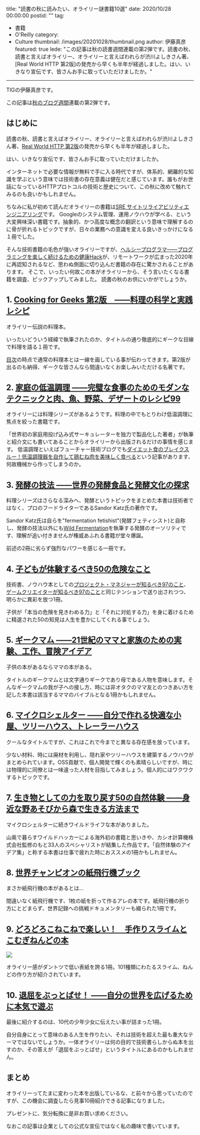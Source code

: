 title: "読書の秋に読みたい、オライリー謎書籍10選"
date: 2020/10/28 00:00:00
postid: ""
tag:
  - 書籍
  - O'Reilly
category:
  - Culture
thumbnail: /images/20201028/thumbnail.png
author: 伊藤真彦
featured: true
lede: "この記事は秋の読書週間連載の第2弾です。読書の秋、読書と言えばオライリー、オライリーと言えばわれらが渋川よしきさん著、[Real World HTTP 第2版]の発売から早くも半年が経過しました。はい、いきなり宣伝です、皆さんお手に取っていただけましたか。"
---

TIGの伊藤真彦です。

この記事は[秋のブログ週間](/articles/20201026/)連載の第2弾です。

## はじめに

読書の秋、読書と言えばオライリー、オライリーと言えばわれらが渋川よしきさん著、[Real World HTTP 第2版](https://www.oreilly.co.jp/books/9784873119038/)の発売から早くも半年が経過しました。

はい、いきなり宣伝です、皆さんお手に取っていただけましたか。

インターネットで必要な情報が無料で手に入る時代ですが、体系的、網羅的な知識を学ぶという意味では技術書の存在意義は健在だと感じています。誰もがお世話になっているHTTPプロトコルの技術と歴史について、この秋に改めて触れてみるのも良いかもしれません。

ちなみに私が初めて読んだオライリーの書籍は[SRE サイトリライアビリティエンジニアリング](https://www.oreilly.co.jp/books/9784873117911/)です。
Googleのシステム管理、運用ノウハウが学べる、という大変興味深い書籍です。抽象的、かつ高度な概念の翻訳という意味で理解するのに骨が折れるトピックですが、日々の業務への意識を変える良いきっかけになる１冊でした。

そんな技術書籍の毛色が強いオライリーですが、[ヘルシープログラマ――プログラミングを楽しく続けるための健康Hack](https://www.oreilly.co.jp/books/9784873117287/)が、リモートワークが広まった2020年に再認知されるなど、思わぬ側面に切り込んだ書籍の存在に驚かされることがあります。
そこで、いったい何故この本がオライリーから、そう言いたくなる書籍を調査、ピックアップしてみました。
読書の秋のお供にいかがでしょうか。

## 1. [Cooking for Geeks 第2版　――料理の科学と実践レシピ](https://www.oreilly.co.jp/books/9784873117874/)

オライリー伝説の料理本。

いったいどういう経緯で執筆されたのか、タイトルの通り徹底的にギークな目線で料理を語る１冊です。

[目次](https://www.oreilly.co.jp/books/9784873117874/#toc)の時点で通常の料理本とは一線を画している事が伝わってきます。第2版が出るのも納得、ギークな皆さんなら間違いなくお楽しみいただける名著です。

## 2. [家庭の低温調理 ――完璧な食事のためのモダンなテクニックと肉、魚、野菜、デザートのレシピ99](https://www.oreilly.co.jp/books/9784873118628/)

オライリーには料理シリーズがあるようです。料理の中でもとりわけ低温調理に焦点を絞った書籍です。

「世界初の家庭用投げ込み式サーキュレーターを独力で製品化した著者」が執筆と紹介文にも書いてあることからオライリーから出版されるだけの事情を感じます。
低温調理といえばフューチャー技術ブログでも[ダイエット食のブレイクスルー！低温調理器を自作して鶏むね肉を美味しく食べる](/articles/20200811/)という記事があります、何故機械から作ってしまうのか。

## 3. [発酵の技法 ――世界の発酵食品と発酵文化の探求](https://www.oreilly.co.jp/books/9784873117638/)

料理シリーズはさらなる深みへ、発酵というトピックをまとめた本書は技術者ではなく、プロのフードライターであるSandor Katz氏の著作です。

Sandor Katz氏は自らを"fermentation fetishist"(発酵フェティシスト)と自称し、発酵の技法以外にも[Wild Fermentation](https://en.wikipedia.org/wiki/Wild_Fermentation)を執筆する発酵のオーソリティです、理解が追い付きませんが権威あふれる書籍が堂々爆誕。

前述の2冊に劣らず強烈なパワーを感じる一冊です。

## 4. [子どもが体験するべき50の危険なこと](https://www.oreilly.co.jp/books/9784873114989/)

技術書、ノウハウ本としての[プロジェクト・マネジャーが知るべき97のこと](https://www.oreilly.co.jp/books/9784873115108/)、[ゲームクリエイターが知るべき97のこと](https://www.oreilly.co.jp/books/9784873115702/)と同じテンションで送り出されつつ、明らかに異彩を放つ1冊。

子供が「本当の危険を見きわめる力」と「それに対処する力」を身に着けるために精選された50の知見は人生を豊かにしてくれる事でしょう。

## 5. [ギークマム ――21世紀のママと家族のための実験、工作、冒険アイデア](https://www.oreilly.co.jp/books/9784873116365/)

子供の本があるならママの本がある。

タイトルのギークマムとは文字通りギークであり母である人物を意味します。そんなギークマムの我が子への接し方、時には非オタクのママ友とのつきあい方を記した本書は該当するママのバイブルとなる1冊かもしれません。

## 6. [マイクロシェルター ――自分で作れる快適な小屋、ツリーハウス、トレーラーハウス](https://www.oreilly.co.jp/books/9784873118031/)

クールなタイトルですが、これはこれで今までと異なる存在感を放っています。

少ない材料、時には廃材を利用し、隠れ家やツリーハウスを建築するノウハウがまとめられています。OSS貢献で、個人開発で輝くのも素晴らしいですが、時には物理的に同僚とは一味違った人材を目指してみましょう。個人的にはワクワクするトピックです。

## 7. [生き物としての力を取り戻す50の自然体験 ――身近な野あそびから森で生きる方法まで](https://www.oreilly.co.jp/books/9784873118420/)

マイクロシェルターに続きワイルドライフな本がありました。

山奥で暮らすワイルドハッカーによる海外初の書籍と思いきや、カシオ計算機株式会社監修のもと33人のスペシャリストが結集した作品です。「自然体験のアイデア集」と称する本書は仕事で疲れた時におススメの1冊かもしれません。

## 8. [世界チャンピオンの紙飛行機ブック](https://www.oreilly.co.jp/books/9784873118833/)

まさか紙飛行機の本があるとは...

間違いなく紙飛行機です、1枚の紙を折って作るアレの本です。紙飛行機の折り方にとどまらず、世界記録への挑戦ドキュメンタリーも綴られた1冊です。

## 9. [どろどろこねこねで楽しい！　手作りスライムとこむぎねんどの本](https://www.oreilly.co.jp/books/9784873118987/)

<img src="/images/20201028/image.png" class="img-small-size">

オライリー感がダントツで低い表紙を誇る1冊。101種類にわたるスライム、ねんどの作り方が紹介されています。

## 10. [退屈をぶっとばせ！ ――自分の世界を広げるために本気で遊ぶ](https://www.oreilly.co.jp/books/9784873118390/)

最後に紹介するのは、10代の少年少女に伝えたい事が詰まった1冊。

自分自身にとって意味のある人生を作りたい、それは技術を超えた最も重大なテーマではないでしょうか。一体オライリーは何の目的で技術書らしからぬ本を出すのか、その答えが「退屈をぶっとばせ」というタイトルにあるのかもしれません。

## まとめ

オライリーってたまに変わった本を出版しているな、と前々から思っていたのですが、この機会に調査したら見事10冊紹介できる記事になりました。

プレゼントに、気分転換に是非お買い求めください。

なおこの記事は企業としての公式な宣伝ではなく私の趣味で書いています。

